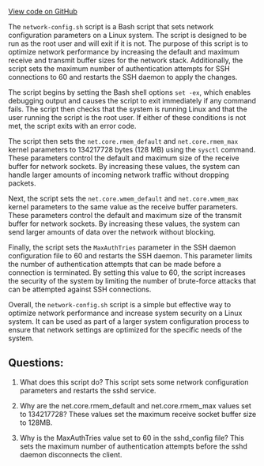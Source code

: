 
[View code on GitHub](https://github.com/solana-labs/solana/blob/master/net/scripts/network-config.sh)

The `network-config.sh` script is a Bash script that sets network configuration parameters on a Linux system. The script is designed to be run as the root user and will exit if it is not. The purpose of this script is to optimize network performance by increasing the default and maximum receive and transmit buffer sizes for the network stack. Additionally, the script sets the maximum number of authentication attempts for SSH connections to 60 and restarts the SSH daemon to apply the changes.

The script begins by setting the Bash shell options `set -ex`, which enables debugging output and causes the script to exit immediately if any command fails. The script then checks that the system is running Linux and that the user running the script is the root user. If either of these conditions is not met, the script exits with an error code.

The script then sets the `net.core.rmem_default` and `net.core.rmem_max` kernel parameters to 134217728 bytes (128 MB) using the `sysctl` command. These parameters control the default and maximum size of the receive buffer for network sockets. By increasing these values, the system can handle larger amounts of incoming network traffic without dropping packets.

Next, the script sets the `net.core.wmem_default` and `net.core.wmem_max` kernel parameters to the same value as the receive buffer parameters. These parameters control the default and maximum size of the transmit buffer for network sockets. By increasing these values, the system can send larger amounts of data over the network without blocking.

Finally, the script sets the `MaxAuthTries` parameter in the SSH daemon configuration file to 60 and restarts the SSH daemon. This parameter limits the number of authentication attempts that can be made before a connection is terminated. By setting this value to 60, the script increases the security of the system by limiting the number of brute-force attacks that can be attempted against SSH connections.

Overall, the `network-config.sh` script is a simple but effective way to optimize network performance and increase system security on a Linux system. It can be used as part of a larger system configuration process to ensure that network settings are optimized for the specific needs of the system.
## Questions: 
 1. What does this script do?
   This script sets some network configuration parameters and restarts the sshd service.

2. Why are the net.core.rmem_default and net.core.rmem_max values set to 134217728?
   These values set the maximum receive socket buffer size to 128MB.

3. Why is the MaxAuthTries value set to 60 in the sshd_config file?
   This sets the maximum number of authentication attempts before the sshd daemon disconnects the client.